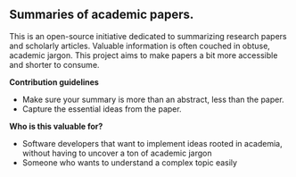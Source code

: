 ## **Summaries of academic papers.**

This is an open-source initiative dedicated to summarizing research papers and scholarly articles. Valuable information is often couched in obtuse, academic jargon. This project aims to make papers a bit more accessible and shorter to consume.

**Contribution guidelines**

* Make sure your summary is more than an abstract, less than the paper.
* Capture the essential ideas from the paper.

  
**Who is this valuable for?**

* Software developers that want to implement ideas rooted in academia, without having to uncover a ton of academic jargon
* Someone who wants to understand a complex topic easily



